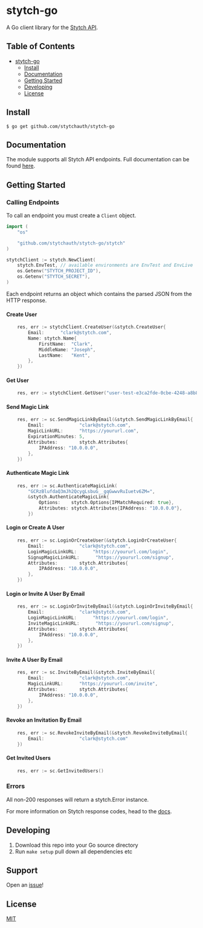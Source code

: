 # stytch-go

A Go client library for the [Stytch API](https://stytch.com/).

## Table of Contents

- [stytch-go](#stytch-go)
    * [Install](#install)
    * [Documentation](#documentation)
    * [Getting Started](#getting-started)
    * [Developing](#developing)
    * [License](#license)

## Install

```console
$ go get github.com/stytchauth/stytch-go
```

## Documentation

The module supports all Stytch API endpoints. Full documentation can be found [here](https://docs.stytch.com/reference).

## Getting Started

### Calling Endpoints

To call an endpoint you must create a `Client` object.

```go
import (
    "os"

    "github.com/stytchauth/stytch-go/stytch"
)

stytchClient := stytch.NewClient(
    stytch.EnvTest, // available environments are EnvTest and EnvLive
    os.Getenv("STYTCH_PROJECT_ID"), 
    os.Getenv("STYTCH_SECRET"), 
)
```

Each endpoint returns an object which contains the parsed JSON from the HTTP response.

#### Create User
```go
    res, err := stytchClient.CreateUser(&stytch.CreateUser{
		Email:      "clark@stytch.com",
		Name: stytch.Name{
			FirstName:  "Clark",
			MiddleName: "Joseph",
			LastName:   "Kent",
		},
    })
```

#### Get User
```go
    res, err := stytchClient.GetUser("user-test-e3ca2fde-0cbe-4248-a8b8-b1dd68a4514d")
```

#### Send Magic Link
```go
    res, err := sc.SendMagicLinkByEmail(&stytch.SendMagicLinkByEmail{
		Email:             "clark@stytch.com",
		MagicLinkURL:      "https://yoururl.com",
		ExpirationMinutes: 5,
		Attributes:        stytch.Attributes{
			IPAddress: "10.0.0.0",
		},
    })
```

#### Authenticate Magic Link
```go
    res, err := sc.AuthenticateMagicLink(
		"GCRzBlufdaQ3mJh2QcygLsbuG__gqGwwvRuIuetv6ZM=",
		&stytch.AuthenticateMagicLink{
			Options:    stytch.Options{IPMatchRequired: true},
			Attributes: stytch.Attributes{IPAddress: "10.0.0.0"},
		})
```

#### Login or Create A User
```go
    res, err := sc.LoginOrCreateUser(&stytch.LoginOrCreateUser{
		Email:             "clark@stytch.com",
		LoginMagicLinkURL:      "https://yoururl.com/login",
        SignupMagicLinkURL:      "https://yoururl.com/signup",
		Attributes:        stytch.Attributes{
			IPAddress: "10.0.0.0",
		},
    })
```

#### Login or Invite A User By Email
```go
    res, err := sc.LoginOrInviteByEmail(&stytch.LoginOrInviteByEmail{
		Email:             "clark@stytch.com",
		LoginMagicLinkURL:      "https://yoururl.com/login",
        InviteMagicLinkURL:      "https://yoururl.com/signup",
		Attributes:        stytch.Attributes{
			IPAddress: "10.0.0.0",
		},
    })
```

#### Invite A User By Email
```go
    res, err := sc.InviteByEmail(&stytch.InviteByEmail{
		Email:             "clark@stytch.com",
		MagicLinkURL:      "https://yoururl.com/invite",
		Attributes:        stytch.Attributes{
			IPAddress: "10.0.0.0",
		},
    })
```

#### Revoke an Invitation By Email
```go
    res, err := sc.RevokeInviteByEmail(&stytch.RevokeInviteByEmail{
		Email:             "clark@stytch.com"
    })
```

#### Get Invited Users
```go
    res, err := sc.GetInvitedUsers()
```

### Errors

All non-200 responses will return a stytch.Error instance.

For more information on Stytch response codes, head to the [docs](https://docs.stytch.com/reference#errors).

## Developing

1. Download this repo into your Go source directory
2. Run `make setup` pull down all dependencies etc

## Support

Open an [issue](https://github.com/stytchauth/stytch-go/issues/new)!

## License

[MIT](LICENSE)
